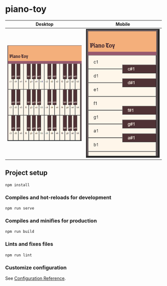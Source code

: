 # piano-toy

| __Desktop__ | __Mobile__ |
| --- | --- |
| <img width="300" src="./screenshots/PianoToyDeskTopScreenShot.PNG" alt="Piano Toy Desktop Screen Shot"/> | <img width="300" src="./screenshots/PianoToyMobileScreenShot.PNG" alt="Piano Toy Mobile Screen Shot"/> |

## Project setup
```
npm install
```

### Compiles and hot-reloads for development
```
npm run serve
```

### Compiles and minifies for production
```
npm run build
```

### Lints and fixes files
```
npm run lint
```

### Customize configuration
See [Configuration Reference](https://cli.vuejs.org/config/).
